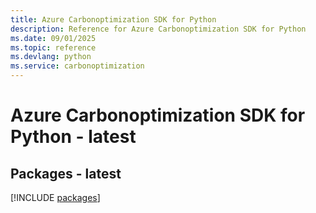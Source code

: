 ```yaml
---
title: Azure Carbonoptimization SDK for Python
description: Reference for Azure Carbonoptimization SDK for Python
ms.date: 09/01/2025
ms.topic: reference
ms.devlang: python
ms.service: carbonoptimization
---
```

# Azure Carbonoptimization SDK for Python - latest
## Packages - latest
[!INCLUDE [packages](carbonoptimization-index.md)]